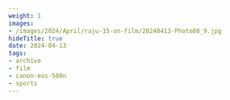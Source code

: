 ```yaml
---
weight: 1
images:
- /images/2024/April/raju-15-on-film/20240413-Photo08_9.jpg
hideTitle: true
date: 2024-04-13
tags:
- archive
- film
- canon-eos-500n
- sports
---
```

